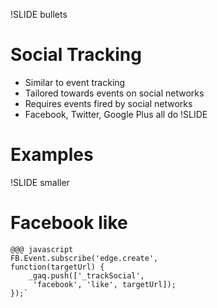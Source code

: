 !SLIDE bullets
# Social Tracking #
 * Similar to event tracking
 * Tailored towards events on social networks
 * Requires events fired by social networks
 * Facebook, Twitter, Google Plus all do
!SLIDE
# Examples #
!SLIDE smaller
# Facebook like #
	@@@ javascript
	FB.Event.subscribe('edge.create', 
	function(targetUrl) {
		_gaq.push(['_trackSocial',
		 'facebook', 'like', targetUrl]);
	});`

